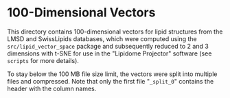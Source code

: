 # 100-Dimensional Vectors

This directory contains 100-dimensional vectors for lipid structures from the LMSD and SwissLipids databases, which were computed using the ```src/lipid_vector_space``` package and subsequently reduced to 2 and 3 dimensions with t-SNE for use in the "Lipidome Projector" software (see ```scripts``` for more details). 

To stay below the 100 MB file size limit, the vectors were split into multiple files and compressed. Note that only the first file "```_split_0```" contains the header with the column names.